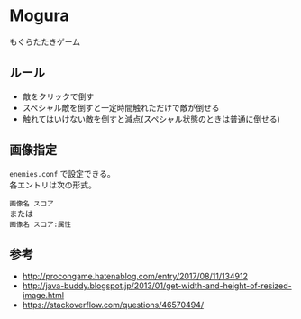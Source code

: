 # Mogura
もぐらたたきゲーム

## ルール
- 敵をクリックで倒す
- スペシャル敵を倒すと一定時間触れただけで敵が倒せる
- 触れてはいけない敵を倒すと減点(スペシャル状態のときは普通に倒せる)

## 画像指定
`enemies.conf` で設定できる。  
各エントリは次の形式。  
  
`画像名 スコア`  
または  
`画像名 スコア:属性`

## 参考
- http://procongame.hatenablog.com/entry/2017/08/11/134912
- http://java-buddy.blogspot.jp/2013/01/get-width-and-height-of-resized-image.html
- https://stackoverflow.com/questions/46570494/
